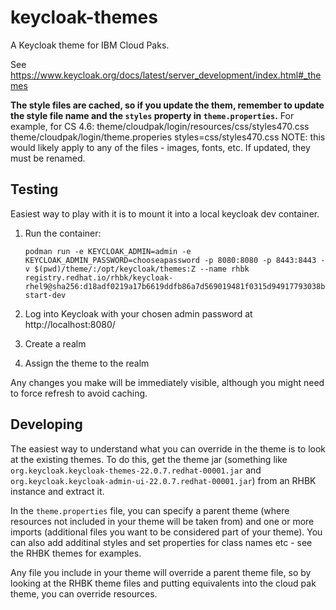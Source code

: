 # keycloak-themes

A Keycloak theme for IBM Cloud Paks.

See https://www.keycloak.org/docs/latest/server_development/index.html#_themes

**The style files are cached, so if you update the them, remember to update the style file name and the `styles` property in `theme.properties`.**
For example, for CS 4.6:
theme/cloudpak/login/resources/css/styles470.css
theme/cloudpak/login/theme.properies styles=css/styles470.css
NOTE: this would likely apply to any of the files - images, fonts, etc.  If updated, they must be renamed.

## Testing

Easiest way to play with it is to mount it into a local keycloak dev container.

1. Run the container:

   ```
   podman run -e KEYCLOAK_ADMIN=admin -e KEYCLOAK_ADMIN_PASSWORD=chooseapassword -p 8080:8080 -p 8443:8443 -v $(pwd)/theme/:/opt/keycloak/themes:Z --name rhbk registry.redhat.io/rhbk/keycloak-rhel9@sha256:d18adf0219a17b6619ddfb86a7d569019481f0315d94917793038ba5c6dc9567 start-dev
   ```

1. Log into Keycloak with your chosen admin password at http://localhost:8080/

1. Create a realm

1. Assign the theme to the realm

Any changes you make will be immediately visible, although you might need to force refresh to avoid caching.

## Developing

The easiest way to understand what you can override in the theme is to look at the existing themes. To do this, get the theme jar (something like `org.keycloak.keycloak-themes-22.0.7.redhat-00001.jar` and `org.keycloak.keycloak-admin-ui-22.0.7.redhat-00001.jar`) from an RHBK instance and extract it.

In the `theme.properties` file, you can specify a parent theme (where resources not included in your theme will be taken from) and one or more imports (additional files you want to be considered part of your theme). You can also add additinal styles and set properties for class names etc - see the RHBK themes for examples.

Any file you include in your theme will override a parent theme file, so by looking at the RHBK theme files and putting equivalents into the cloud pak theme, you can override resources.
